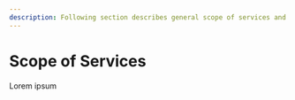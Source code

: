 ```yaml
---
description: Following section describes general scope of services and deliverables
---
```


# Scope of Services

Lorem ipsum

